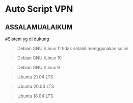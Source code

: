 # Auto Script VPN

## ASSALAMUALAIKUM


#Sistem yg di dukung

> Debian GNU /Linux 11 tidak setabil menggunakan sc ini

> Debian GNU /Linux 10

> Debian GNU /Linux 9

> Ubuntu 21.04 LTS

> Ubuntu 20.04 LTS

> Ubuntu 18.04 LTS





